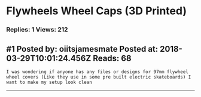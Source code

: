 # Flywheels Wheel Caps (3D Printed)

### Replies: 1 Views: 212

## \#1 Posted by: oiitsjamesmate Posted at: 2018-03-29T10:01:24.456Z Reads: 68

```
I was wondering if anyone has any files or designs for 97mm flywheel wheel covers (Like they use in some pre built electric skateboards) I want to make my setup look clean
```

---
